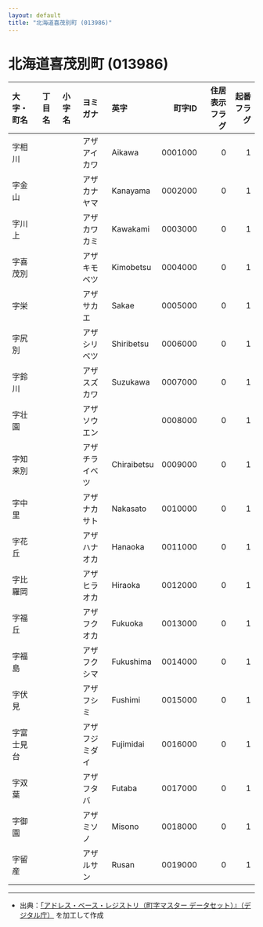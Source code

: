 ```yaml
---
layout: default
title: "北海道喜茂別町 (013986)"
---
```


# 北海道喜茂別町 (013986)

| 大字・町名 | 丁目名 | 小字名 | ヨミガナ | 英字 | 町字ID | 住居表示フラグ | 起番フラグ |
|:--------|:------|:------|:-----------------|:---------------------|--------:|----------:|--------:|
| 字相川 |  |  | アザアイカワ | Aikawa | 0001000 | 0 | 1 |
| 字金山 |  |  | アザカナヤマ | Kanayama | 0002000 | 0 | 1 |
| 字川上 |  |  | アザカワカミ | Kawakami | 0003000 | 0 | 1 |
| 字喜茂別 |  |  | アザキモベツ | Kimobetsu | 0004000 | 0 | 1 |
| 字栄 |  |  | アザサカエ | Sakae | 0005000 | 0 | 1 |
| 字尻別 |  |  | アザシリベツ | Shiribetsu | 0006000 | 0 | 1 |
| 字鈴川 |  |  | アザスズカワ | Suzukawa | 0007000 | 0 | 1 |
| 字壮園 |  |  | アザソウエン |  | 0008000 | 0 | 1 |
| 字知来別 |  |  | アザチライベツ | Chiraibetsu | 0009000 | 0 | 1 |
| 字中里 |  |  | アザナカサト | Nakasato | 0010000 | 0 | 1 |
| 字花丘 |  |  | アザハナオカ | Hanaoka | 0011000 | 0 | 1 |
| 字比羅岡 |  |  | アザヒラオカ | Hiraoka | 0012000 | 0 | 1 |
| 字福丘 |  |  | アザフクオカ | Fukuoka | 0013000 | 0 | 1 |
| 字福島 |  |  | アザフクシマ | Fukushima | 0014000 | 0 | 1 |
| 字伏見 |  |  | アザフシミ | Fushimi | 0015000 | 0 | 1 |
| 字富士見台 |  |  | アザフジミダイ | Fujimidai | 0016000 | 0 | 1 |
| 字双葉 |  |  | アザフタバ | Futaba | 0017000 | 0 | 1 |
| 字御園 |  |  | アザミソノ | Misono | 0018000 | 0 | 1 |
| 字留産 |  |  | アザルサン | Rusan | 0019000 | 0 | 1 |

---

- 出典：[「アドレス・ベース・レジストリ（町字マスター データセット）』（デジタル庁）](https://www.digital.go.jp/policies/base_registry_address/) を加工して作成